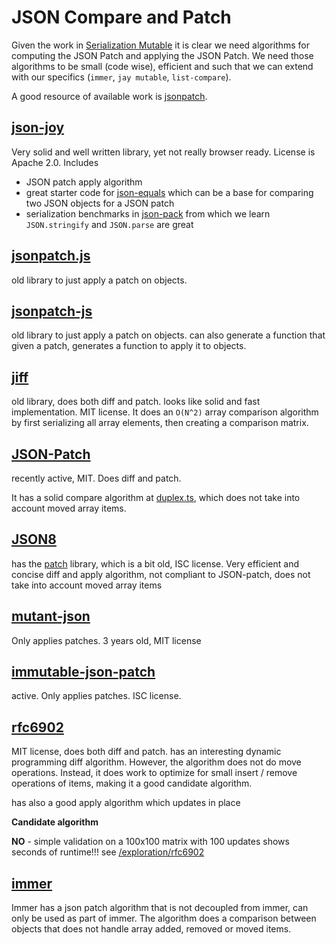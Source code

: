 JSON Compare and Patch
=====

Given the work in [Serialization Mutable](22%20-%20serialized%20mutable.md) it is clear we need algorithms for
computing the JSON Patch and applying the JSON Patch. We need those algorithms to be small (code wise), efficient
and such that we can extend with our specifics (`immer`, `jay mutable`, `list-compare`).

A good resource of available work is [jsonpatch](https://jsonpatch.com/).

## [json-joy](https://github.com/streamich/json-joy)

Very solid and well written library, yet not really browser ready. License is Apache 2.0.
Includes 
* JSON patch apply algorithm
* great starter code for [json-equals](https://github.com/streamich/json-joy/tree/master/src/json-equal) which can be a base
  for comparing two JSON objects for a JSON patch
* serialization benchmarks in [json-pack](https://github.com/streamich/json-joy/tree/master/src/json-pack) from which we learn
  `JSON.stringify` and `JSON.parse` are great


## [jsonpatch.js](https://github.com/dharmafly/jsonpatch.js)

old library to just apply a patch on objects.

## [jsonpatch-js](http://bruth.github.io/jsonpatch-js/)

old library to just apply a patch on objects.
can also generate a function that given a patch, generates a function to apply it to objects.

## [jiff](https://github.com/cujojs/jiff)

old library, does both diff and patch. looks like solid and fast implementation. MIT license.
It does an `O(N^2)` array comparison algorithm by first serializing all array elements, then creating a comparison 
matrix.

## [JSON-Patch](https://github.com/Starcounter-Jack/JSON-Patch)

recently active, MIT.
Does diff and patch.

It has a solid compare algorithm at [duplex.ts](https://github.com/Starcounter-Jack/JSON-Patch/blob/master/src/duplex.ts#L143),
which does not take into account moved array items.

## [JSON8](https://github.com/sonnyp/JSON8)

has the [patch](https://github.com/sonnyp/JSON8/tree/main/packages/patch) library, which is a bit old, ISC license.
Very efficient and concise diff and apply algorithm, not compliant to JSON-patch, does not take into account moved array items

## [mutant-json](https://github.com/rubeniskov/mutant-json)

Only applies patches. 3 years old, MIT license

## [immutable-json-patch](https://github.com/josdejong/immutable-json-patch)

active. Only applies patches. ISC license.

## [rfc6902](https://github.com/chbrown/rfc6902)

MIT license, does both diff and patch. 
has an interesting dynamic programming diff algorithm. However, the algorithm does not do move operations. 
Instead, it does work to optimize for small insert / remove operations of items, making it a good candidate algorithm.

has also a good apply algorithm which updates in place

**Candidate algorithm**

**NO** - simple validation on a 100x100 matrix with 100 updates shows seconds of runtime!!!
see [/exploration/rfc6902](../exploration/rfc6902)

## [immer](https://github.com/immerjs/immer)

Immer has a json patch algorithm that is not decoupled from immer, can only be used as part of immer.
The algorithm does a comparison between objects that does not handle array added, removed or moved items.

